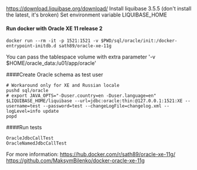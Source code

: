 
https://download.liquibase.org/download/
Install liquibase 3.5.5 (don't install the latest, it's broken)
Set environment variable LIQUIBASE_HOME

#### Run docker with Oracle XE 11 release 2
```
docker run --rm -it -p 1521:1521 -v $PWD/sql/oracle/init:/docker-entrypoint-initdb.d sath89/oracle-xe-11g
```
You can pass the tablespace volume with extra parameter '-v $HOME/oracle_data:/u01/app/oracle' 

####Create Oracle schema as test user
```
# Workaround only for XE and Russian locale
pushd sql/oracle
# export JAVA_OPTS="-Duser.country=en -Duser.language=en"
$LIQUIBASE_HOME/liquibase --url=jdbc:oracle:thin:@127.0.0.1:1521:XE --username=test --password=test --changeLogFile=changelog.xml --logLevel=info update
popd
```

####Run tests
```
OracleJdbcCallTest
OracleNamedJdbcCallTest
```

For more information:
https://hub.docker.com/r/sath89/oracle-xe-11g/
https://github.com/MaksymBilenko/docker-oracle-xe-11g
